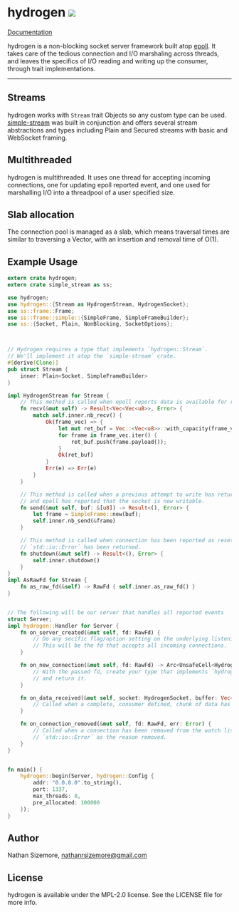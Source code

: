 # hydrogen [<img src="https://travis-ci.org/nathansizemore/hydrogen.svg?branch=develop">][travis-badge]

[Documentation][docs]

hydrogen is a non-blocking socket server framework built atop [epoll][epoll-man-page]. 
It takes care of the tedious connection and I/O marshaling across threads, and 
leaves the specifics of I/O reading and writing up the consumer, through trait 
implementations.

---

## Streams

hydrogen works with `Stream` trait Objects so any custom type can be used. 
[simple-stream][simple-stream-repo] was built in conjunction and offers several 
stream abstractions and types including Plain and Secured streams with basic 
and WebSocket framing.

## Multithreaded

hydrogen is multithreaded. It uses one thread for accepting incoming 
connections, one for updating epoll reported event, and one used for 
marshalling I/O into a threadpool of a user specified size.

## Slab allocation

The connection pool is managed as a slab, which means traversal times are 
similar to traversing a Vector, with an insertion and removal time of O(1).


## Example Usage

``` rust
extern crate hydrogen;
extern crate simple_stream as ss;

use hydrogen;
use hydrogen::{Stream as HydrogenStream, HydrogenSocket};
use ss::frame::Frame;
use ss::frame::simple::{SimpleFrame, SimpleFrameBuilder};
use ss::{Socket, Plain, NonBlocking, SocketOptions};



// Hydrogen requires a type that implements `hydrogen::Stream`.
// We'll implement it atop the `simple-stream` crate.
#[derive(Clone)]
pub struct Stream {
    inner: Plain<Socket, SimpleFrameBuilder>
}

impl HydrogenStream for Stream {
    // This method is called when epoll reports data is available for reading.
    fn recv(&mut self) -> Result<Vec<Vec<u8>>, Error> {
        match self.inner.nb_recv() {
            Ok(frame_vec) => {
                let mut ret_buf = Vec::<Vec<u8>>::with_capacity(frame_vec.len());
                for frame in frame_vec.iter() {
                    ret_buf.push(frame.payload());
                }
                Ok(ret_buf)
            }
            Err(e) => Err(e)
        }
    }

    // This method is called when a previous attempt to write has returned `ErrorKind::WouldBlock`
    // and epoll has reported that the socket is now writable.
    fn send(&mut self, buf: &[u8]) -> Result<(), Error> {
        let frame = SimpleFrame::new(buf);
        self.inner.nb_send(&frame)
    }

    // This method is called when connection has been reported as reset by epoll, or when any
    // `std::io::Error` has been returned.
    fn shutdown(&mut self) -> Result<(), Error> {
        self.inner.shutdown()
    }
}
impl AsRawFd for Stream {
    fn as_raw_fd(&self) -> RawFd { self.inner.as_raw_fd() }
}


// The following will be our server that handles all reported events
struct Server;
impl hydrogen::Handler for Server {
    fn on_server_created(&mut self, fd: RawFd) {
        // Do any secific flag/option setting on the underlying listening fd.
        // This will be the fd that accepts all incoming connections.
    }

    fn on_new_connection(&mut self, fd: RawFd) -> Arc<UnsafeCell<HydrogenStream>> {
        // With the passed fd, create your type that implements `hydrogen::Stream`
        // and return it.
    }

    fn on_data_received(&mut self, socket: HydrogenSocket, buffer: Vec<u8>) {
        // Called when a complete, consumer defined, chunk of data has been read.
    }

    fn on_connection_removed(&mut self, fd: RawFd, err: Error) {
        // Called when a connection has been removed from the watch list, with the
        // `std::io::Error` as the reason removed.
    }
}


fn main() {
    hydrogen::begin(Server, hydrogen::Config {
        addr: "0.0.0.0".to_string(),
        port: 1337,
        max_threads: 8,
        pre_allocated: 100000
    });
}
```

## Author

Nathan Sizemore, nathanrsizemore@gmail.com

## License

hydrogen is available under the MPL-2.0 license. See the LICENSE file for more info.



[travis-badge]: https://travis-ci.org/nathansizemore/hydrogen
[docs]: https://nathansizemore.github.io/hydrogen/hydrogen/index.html
[epoll-man-page]: http://man7.org/linux/man-pages/man7/epoll.7.html
[simple-stream-repo]: https://github.com/nathansizemore/simple-stream

